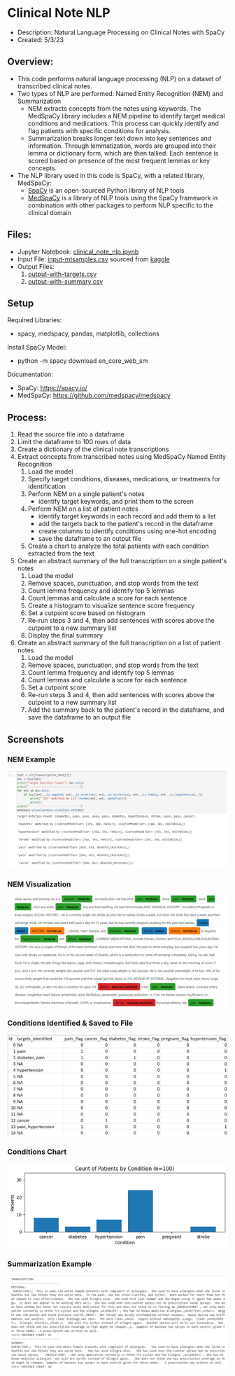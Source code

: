 # Clinical Note NLP   
- Description: Natural Language Processing on Clinical Notes with SpaCy
- Created: 5/3/23  

## Overview:
- This code performs natural language processing (NLP) on a dataset of transcribed clinical notes.   
- Two types of NLP are performed: Named Entity Recognition (NEM) and Summarization
    - NEM extracts concepts from the notes using keywords. The MedSpaCy library includes a NEM pipeline to identify target medical conditions and medications. This process can quickly identify and flag patients with specific conditions for analysis.
    - Summarization breaks longer text down into key sentences and information. Through lemmatization, words are grouped into their lemma or dictionary form, which are then tallied. Each sentence is scored based on presence of the most frequent lemmas or key concepts.
- The NLP library used in this code is SpaCy, with a related library, MedSpaCy:    
    - <a href="https://spacy.io/" target="_blank">SpaCy</a> is an open-sourced Python library of NLP tools 
    - <a href="https://github.com/medspacy/medspacy" target="_blank">MedSpaCy</a> is a library of NLP tools using the SpaCy framework in combination with other packages to perform NLP specific to the clinical domain

## Files:
- Jupyter Notebook: [clinical_note_nlp.ipynb](clinical_note_nlp.ipynb)
- Input File: [input-mtsamples.csv](input-mtsamples.csv) sourced from [kaggle](https://www.kaggle.com/datasets/tboyle10/medicaltranscriptions)
- Output Files: 
    1. [output-with-targets.csv](output-with-targets.csv)
    2. [output-with-summary.csv](output-with-summary.csv)

## Setup
Required Libraries:
- spacy, medspacy, pandas, matplotlib, collections 

Install SpaCy Model: 
- python -m spacy download en_core_web_sm

Documentation: 
- SpaCy: https://spacy.io/
- MedSpaCy: https://github.com/medspacy/medspacy

## Process:
1. Read the source file into a dataframe
2. Limit the dataframe to 100 rows of data
3. Create a dictionary of the clinical note transcriptions 
4. Extract concepts from transcribed notes using MedSpaCy Named Entity Recognition 
    1. Load the model
    2. Specify target conditions, diseases, medications, or treatments for identification
    3. Perform NEM on a single patient's notes 
        - identify target keywords, and print them to the screen  
    4. Perform NEM on a list of patient notes 
        - identify target keywords in each record and add them to a list
        - add the targets back to the patient's record in the dataframe
        - create columns to identify conditions using one-hot encoding
        - save the dataframe to an output file
    5. Create a chart to analyze the total patients with each condition extracted from the text 
5. Create an abstract summary of the full transcription on a single patient's notes
    1. Load the model
    2. Remove spaces, punctuation, and stop words from the text
    3. Count lemma frequency and identify top 5 lemmas
    4. Count lemmas and calculate a score for each sentence
    5. Create a histogram to visualize sentence score frequency
    6. Set a cutpoint score based on histogram
    7. Re-run steps 3 and 4, then add sentences with scores above the cutpoint to a new summary list 
    8. Display the final summary
6. Create an abstract summary of the full transcription on a list of patient notes
    1. Load the model
    2. Remove spaces, punctuation, and stop words from the text
    3. Count lemma frequency and identify top 5 lemmas
    4. Count lemmas and calculate a score for each sentence
    5. Set a cutpoint score 
    6. Re-run steps 3 and 4, then add sentences with scores above the cutpoint to a new summary list
    7. Add the summary back to the patient's record in the dataframe, and save the dataframe to an output file

## Screenshots 

### NEM Example  
![targets](images/targets_example.png)

### NEM Visualization  
![visualization](images/visualization_example.png)

### Conditions Identified & Saved to File
![flags](images/target_flags.png)

### Conditions Chart
![conditions](images/conditions_chart.png)

### Summarization Example
![summary](images/summary_example.png)



<br/>  
<br/>  
<br/>  
<br/>  
<br/>  
<br/>     

